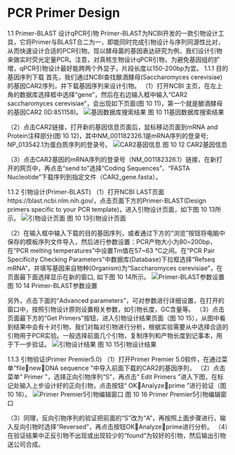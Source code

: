 # PCR Primer Design


1.1 Primer-BLAST 设计qPCR引物
Primer-BLAST为NCBI开发的一款引物设计工具，它将Primer与BLAST合二为一，即能同时完成引物设计与序列同源性比对，从而快速设计合适的PCR引物。现以酵母菌的基因表达研究为例，我们设计引物来做实时荧光定量PCR。注意，对真核生物设计qPCR引物，为避免基因组的扩增，qPCR引物设计最好能跨两个外显子，片段长度以150-200bp为宜。
1.1.1 目的基因序列下载
首先，我们通过NCBI查找酿酒酵母(Saccharomyces cerevisiae)的基因CAR2序列，并下载基因序列来设计引物。
（1）打开NCBI 主页，在左上角的数据库选择框中选择“gene”，然后在右边输入框中输入“CAR2 saccharomyces cerevisiae”，会出现如下页面(图 10 11)，第一个就是酿酒酵母的基因CAR2 (ID:851158)。
![基因数据库搜索结果](https://raw.githubusercontent.com/adong77/bigbook/master/imageBed/book/fig10-11.png)
图 10 11基因数据库搜索结果

（2）点击CAR2链接，打开新的基因信息页面后，鼠标移动页面到mRNA and Protein注释部分(图 10 12)，其中NM_001182326.1是mRNA序列的登录号; NP_013542.1为蛋白质序列的登录号。
![CAR2基因信息](https://raw.githubusercontent.com/adong77/bigbook/master/imageBed/book/fig10-12.png)
图 10 12 CAR2基因信息

（3）点击CAR2基因的mRNA序列的登录号（NM_001182326.1）链接，在新打开的网页中，再点击“send to”选择“Coding Sequences”、“FASTA Nucleotide”下载序列到指定文件（CAR2_gene.fasta）。

1.1.2 引物设计(Primer-BLAST)
（1）打开NCBI LAST页面https://blast.ncbi.nlm.nih.gov/，点击页面下方的Primer-BLAST(Design primers specific to your PCR template)，进入引物设计页面，如下图 10 13所示。
![引物设计页面](https://raw.githubusercontent.com/adong77/bigbook/master/imageBed/book/fig10-13.png)
图 10 13引物设计页面

（2）在输入框中输入下载的目的基因序列，或者通过下方的“浏览”按钮将电脑中保存的模板序列文件导入，然后进行参数设置：PCR产物大小为80~200bp，在“PCR melting temperatures”中设置Tm值在57~63 °C之间。在“PCR  Pair Specificity Checking Parameters”中数据库(Database)下拉框选择“Refseq mRNA”，并填写基因来自物种(Organism)为“Saccharomyces cerevisiae”，在页面最下面选择显示在新的窗口, 如下图 10 14所示。
![Primer-BLAST参数设置](https://raw.githubusercontent.com/adong77/bigbook/master/imageBed/book/fig10-14.png)   
图 10 14 Primer-BLAST参数设置

另外，点击下面的“Advanced parameters”，可对参数进行详细设置，在打开的窗口中，按照引物设计原则设置相关参数，如引物长度，GC含量等。
（3）点击页面最下方的“Get Primers”按钮，进入引物设计结果页面（图 10 15），从图中看到结果中会有十对引物，我们对每对引物进行分析，根据实验需要从中选择合适的引物用于PCR实验。一般选择前面几个引物，复制序列和产物长度到记事本，用于下一步验证。
![引物设计结果](https://raw.githubusercontent.com/adong77/bigbook/master/imageBed/book/fig10-15.png)
图 10 15引物设计结果

1.1.3 引物验证(Primer Premier5.0)
（1）打开Primer Premier 5.0软件，在通过菜单“filenewDNA sequence ”中导入前面下载的CAR2的基因序列，
（2）点击菜单“ Primer ”，选择正向引物序列“S”，再点击“ Edit Primers ”进入下图，在标记处输入上步设计好的正向引物，点击按钮“ OKAnalyzeprime ”进行验证（图 10 16）。
![Primer Premier5引物编辑窗口](https://raw.githubusercontent.com/adong77/bigbook/master/imageBed/book/fig10-16.png)
图 10 16 Primer Premier5引物编辑窗口

（3）同理，反向引物序列的验证把前面的“S”改为“A”，再按照上面步骤进行，输入反向引物时选择“Reversed”，再点击按钮OKAnalyzeprime进行分析。
（4）在验证结果中正反引物不出现或出现较少的“found”为较好的引物，然后输出引物送公司合成。
